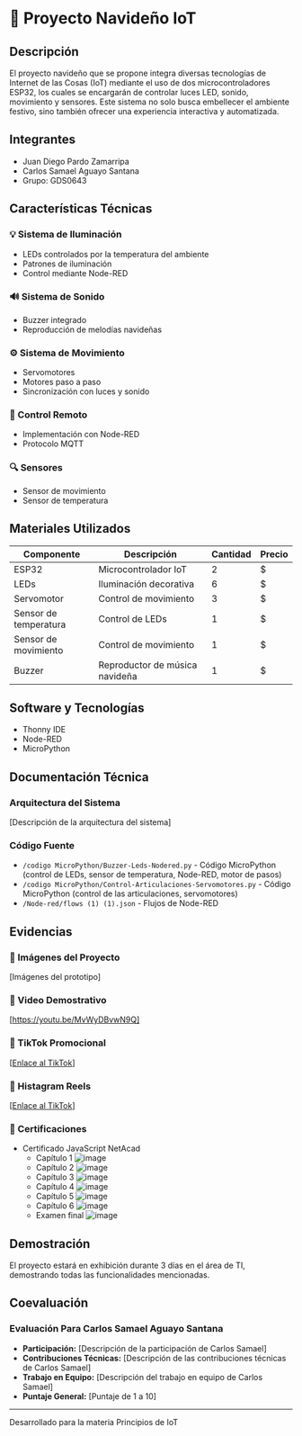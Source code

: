 # 🎄 Proyecto Navideño IoT

## Descripción
El proyecto navideño que se propone integra diversas tecnologías de Internet de las Cosas (IoT) mediante el uso de dos microcontroladores ESP32, los cuales se encargarán de controlar luces LED, sonido, movimiento y sensores. Este sistema no solo busca embellecer el ambiente festivo, sino también ofrecer una experiencia interactiva y automatizada.

## Integrantes
- Juan Diego Pardo Zamarripa
- Carlos Samael Aguayo Santana
- Grupo: GDS0643

## Características Técnicas

### 💡 Sistema de Iluminación
- LEDs controlados por la temperatura del ambiente
- Patrones de iluminación
- Control mediante Node-RED

### 🔊 Sistema de Sonido
- Buzzer integrado
- Reproducción de melodías navideñas

### ⚙️ Sistema de Movimiento
- Servomotores
- Motores paso a paso
- Sincronización con luces y sonido

### 📡 Control Remoto
- Implementación con Node-RED
- Protocolo MQTT

### 🔍 Sensores
- Sensor de movimiento
- Sensor de temperatura

## Materiales Utilizados
| Componente          | Descripción                     | Cantidad | Precio |
|---------------------|---------------------------------|----------|--------|
| ESP32               | Microcontrolador IoT            | 2        | $      |
| LEDs                | Iluminación decorativa          | 6        | $      |
| Servomotor          | Control de movimiento           | 3        | $      |
| Sensor de temperatura | Control de LEDs                | 1        | $      |
| Sensor de movimiento | Control de movimiento           | 1        | $      |
| Buzzer              | Reproductor de música navideña  | 1        | $      |

## Software y Tecnologías
- Thonny IDE
- Node-RED
- MicroPython

## Documentación Técnica
### Arquitectura del Sistema
[Descripción de la arquitectura del sistema]

### Código Fuente
- `/codigo MicroPython/Buzzer-Leds-Nodered.py` - Código MicroPython (control de LEDs, sensor de temperatura, Node-RED, motor de pasos)
- `/codigo MicroPython/Control-Articulaciones-Servomotores.py` - Código MicroPython (control de las articulaciones, servomotores)
- `/Node-red/flows (1) (1).json` - Flujos de Node-RED

## Evidencias
### 📸 Imágenes del Proyecto
[Imágenes del prototipo]

### 🎥 Video Demostrativo
[https://youtu.be/MvWyDBvwN9Q]

### 📱 TikTok Promocional
[[Enlace al TikTok](https://vm.tiktok.com/ZMkdtPQNb/)]
### 📱 Histagram Reels
[[Enlace al TikTok]([https://vm.tiktok.com/ZMkdtPQNb/](https://www.instagram.com/reel/DDKqrYuJevt/?igsh=ZW1qYngxczUyaDI2))]


### 📜 Certificaciones
- Certificado JavaScript NetAcad
  - Capítulo 1
    ![image](https://github.com/user-attachments/assets/698c7110-d1dd-4da7-a0da-9d75405301af)
  - Capítulo 2
    ![image](https://github.com/user-attachments/assets/a52db099-6d6a-4d1d-af59-4c04731553be)
  - Capítulo 3
    ![image](https://github.com/user-attachments/assets/c5dddfca-f713-4f7d-8d9d-401840949b3e)
  - Capítulo 4
    ![image](https://github.com/user-attachments/assets/d1b1baed-a243-43d8-890a-e5c09a56c7a8)
  - Capítulo 5
    ![image](https://github.com/user-attachments/assets/ca6cae0b-bd74-4ea4-a50b-3e237bcb0567)
  - Capítulo 6
    ![image](https://github.com/user-attachments/assets/390ff04c-3e03-46a8-aa39-38576e97aed9)
  - Examen final
    ![image](https://github.com/user-attachments/assets/f88c7eb3-c71c-4ff6-a55f-720589603c28)

## Demostración
El proyecto estará en exhibición durante 3 días en el área de TI, demostrando todas las funcionalidades mencionadas.

## Coevaluación
### Evaluación Para Carlos Samael Aguayo Santana
- **Participación:** [Descripción de la participación de Carlos Samael]
- **Contribuciones Técnicas:** [Descripción de las contribuciones técnicas de Carlos Samael]
- **Trabajo en Equipo:** [Descripción del trabajo en equipo de Carlos Samael]
- **Puntaje General:** [Puntaje de 1 a 10]

---

Desarrollado para la materia Principios de IoT
